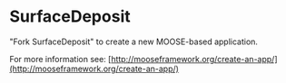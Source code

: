 SurfaceDeposit
=====

"Fork SurfaceDeposit" to create a new MOOSE-based application.

For more information see: [http://mooseframework.org/create-an-app/](http://mooseframework.org/create-an-app/)
